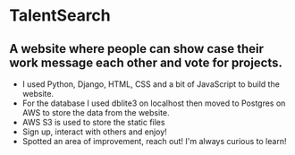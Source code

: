 # TalentSearch
## A website where people can show case their work message each other and vote for projects.

- I used Python, Django, HTML, CSS and a bit of JavaScript to build the website.
- For the database I used dblite3 on localhost then moved to Postgres on AWS to store the data from the website. 
- AWS S3 is used to store the static files
- Sign up, interact with others and enjoy!
- Spotted an area of improvement, reach out! I'm always curious to learn!
